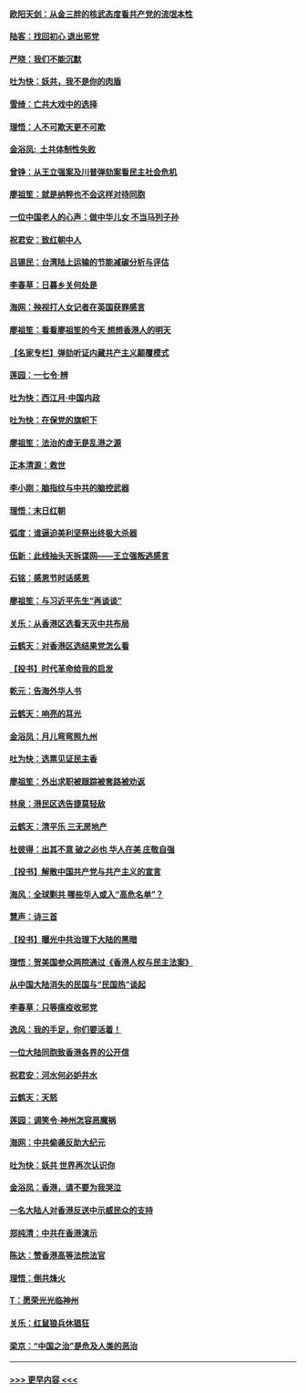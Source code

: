 #### [欧阳天剑：从金三胖的核武态度看共产党的流氓本性](../pages/nsc993/n11702238.md?t=12060311) 
#### [陆客：找回初心 退出邪党](../pages/nsc993/n11702213.md?t=12060311) 
#### [严晓：我们不能沉默](../pages/nsc993/n11702110.md?t=12060311) 
#### [吐为快：妖共，我不是你的肉盾](../pages/nsc993/n11701366.md?t=12060311) 
#### [雪绮：亡共大戏中的选择](../pages/nsc993/n11699922.md?t=12060311) 
#### [理悟：人不可欺天更不可欺](../pages/nsc993/n11699657.md?t=12060311) 
#### [金浴凤:  土共体制性失败](../pages/nsc993/n11699361.md?t=12060311) 
#### [曾铮：从王立强案及川普弹劾案看民主社会危机](../pages/nsc993/n11699318.md?t=12060311) 
#### [廖祖笙：就是纳粹也不会这样对待同胞](../pages/nsc993/n11697658.md?t=12060311) 
#### [一位中国老人的心声：做中华儿女 不当马列子孙](../pages/nsc993/n11697525.md?t=12060311) 
#### [祝君安：致红朝中人](../pages/nsc993/n11697518.md?t=12060311) 
#### [吕锡民：台湾陆上运输的节能减碳分析与评估](../pages/nsc993/n11694983.md?t=12060311) 
#### [李春草：日暮乡关何处是](../pages/nsc993/n11694805.md?t=12060311) 
#### [海网：殃视打人女记者在英国获罪感言](../pages/nsc993/n11693832.md?t=12060311) 
#### [廖祖笙：看看廖祖笙的今天 想想香港人的明天](../pages/nsc993/n11693707.md?t=12060311) 
#### [【名家专栏】弹劾听证内藏共产主义颠覆模式](../pages/nsc993/n11693563.md?t=12060311) 
#### [莲园：一七令‧辨](../pages/nsc993/n11692558.md?t=12060311) 
#### [吐为快：西江月·中国内政](../pages/nsc993/n11692071.md?t=12060311) 
#### [吐为快：在保党的旗帜下](../pages/nsc993/n11691188.md?t=12060311) 
#### [廖祖笙：法治的虚无是乱港之源](../pages/nsc993/n11690605.md?t=12060311) 
#### [正本清源：救世](../pages/nsc993/n11689134.md?t=12060311) 
#### [李小刚：脑指纹与中共的脑控武器](../pages/nsc993/n11688900.md?t=12060311) 
#### [理悟：末日红朝](../pages/nsc993/n11688829.md?t=12060311) 
#### [弧度：谁逼迫美利坚祭出终极大杀器](../pages/nsc993/n11688735.md?t=12060311) 
#### [伍新：此线抽头天拆谍网——王立强叛逃感言](../pages/nsc993/n11687981.md?t=12060311) 
#### [石铭：感恩节时话感恩](../pages/nsc993/n11687568.md?t=12060311) 
#### [廖祖笙：与习近平先生“再谈谈”](../pages/nsc993/n11687005.md?t=12060311) 
#### [关乐：从香港区选看天灭中共布局](../pages/nsc993/n11686647.md?t=12060311) 
#### [云鹤天：对香港区选结果党怎么看](../pages/nsc993/n11686216.md?t=12060311) 
#### [【投书】时代革命给我的启发](../pages/nsc993/n11684287.md?t=12060311) 
#### [乾元：告海外华人书](../pages/nsc993/n11684044.md?t=12060311) 
#### [云鹤天：响亮的耳光](../pages/nsc993/n11684254.md?t=12060311) 
#### [金浴凤：月儿弯弯照九州](../pages/nsc993/n11684231.md?t=12060311) 
#### [吐为快：选票见证民主香](../pages/nsc993/n11684206.md?t=12060311) 
#### [廖祖笙：外出求职被跟踪被套路被劝返](../pages/nsc993/n11683874.md?t=12060311) 
#### [林泉：港民区选告捷莫轻敌](../pages/nsc993/n11683930.md?t=12060311) 
#### [云鹤天：清平乐 三无房地产](../pages/nsc993/n11681521.md?t=12060311) 
#### [杜彼得：出其不意 破之必也 华人在美 庄敬自强](../pages/nsc993/n11679554.md?t=12060311) 
#### [【投书】解散中国共产党与共产主义的宣言](../pages/nsc993/n11679177.md?t=12060311) 
#### [海风：全球剿共 哪些华人或入“高危名单”？](../pages/nsc993/n11678617.md?t=12060311) 
#### [慧声：诗三首](../pages/nsc993/n11678848.md?t=12060311) 
#### [【投书】曝光中共治理下大陆的黑暗](../pages/nsc993/n11678674.md?t=12060311) 
#### [理悟：贺美国参众两院通过《香港人权与民主法案》](../pages/nsc993/n11678104.md?t=12060311) 
#### [从中国大陆消失的民国与“民国热”谈起](../pages/nsc993/n11678075.md?t=12060311) 
#### [李春草：只等瘟疫收邪党](../pages/nsc993/n11677308.md?t=12060311) 
#### [逸风：我的手足，你们要活着！](../pages/nsc993/n11676352.md?t=12060311) 
#### [一位大陆同胞致香港各界的公开信](../pages/nsc993/n11675761.md?t=12060311) 
#### [祝君安：河水何必妒井水](../pages/nsc993/n11675746.md?t=12060311) 
#### [云鹤天：天怒](../pages/nsc993/n11675718.md?t=12060311) 
#### [莲园：调笑令‧神州怎容恶魔祸](../pages/nsc993/n11675648.md?t=12060311) 
#### [海网：中共偷袭反助大纪元](../pages/nsc993/n11673515.md?t=12060311) 
#### [吐为快：妖共 世界再次认识你](../pages/nsc993/n11673506.md?t=12060311) 
#### [金浴凤：香港，请不要为我哭泣](../pages/nsc993/n11673248.md?t=12060311) 
#### [一名大陆人对香港反送中示威民众的支持](../pages/nsc993/n11672615.md?t=12060311) 
#### [郑纯清：中共在香港演示](../pages/nsc993/n11670539.md?t=12060311) 
#### [陈达：赞香港高等法院法官](../pages/nsc993/n11669542.md?t=12060311) 
#### [理悟：倒共烽火](../pages/nsc993/n11668844.md?t=12060311) 
#### [T：愿荣光光临神州](../pages/nsc993/n11668421.md?t=12060311) 
#### [关乐：红鼠狼兵休猖狂](../pages/nsc993/n11668378.md?t=12060311) 
#### [梁京：“中国之治”是危及人类的恶治](../pages/nsc993/n11668328.md?t=12060311) 

----
#### [ >>> 更早内容 <<< ](../indexes/nsc993-earlier.md)
